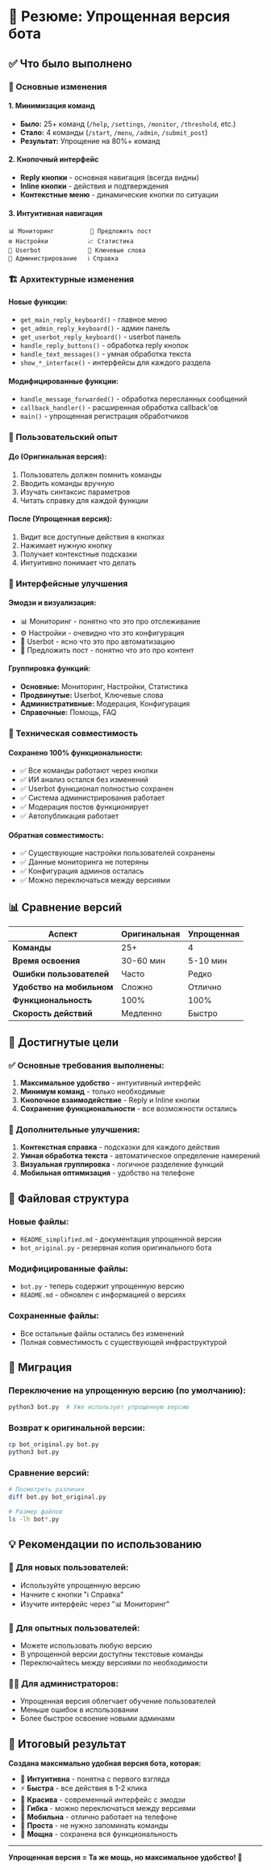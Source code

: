 # 🎯 Резюме: Упрощенная версия бота

## ✅ Что было выполнено

### 🔄 Основные изменения

#### 1. **Минимизация команд**
- **Было:** 25+ команд (`/help`, `/settings`, `/monitor`, `/threshold`, etc.)
- **Стало:** 4 команды (`/start`, `/menu`, `/admin`, `/submit_post`)
- **Результат:** Упрощение на 80%+ команд

#### 2. **Кнопочный интерфейс**
- **Reply кнопки** - основная навигация (всегда видны)
- **Inline кнопки** - действия и подтверждения
- **Контекстные меню** - динамические кнопки по ситуации

#### 3. **Интуитивная навигация**
```
📊 Мониторинг          📝 Предложить пост
⚙️ Настройки           📈 Статистика  
🤖 Userbot             🔑 Ключевые слова
🔧 Администрирование   ℹ️ Справка
```

### 🏗️ Архитектурные изменения

#### Новые функции:
- `get_main_reply_keyboard()` - главное меню
- `get_admin_reply_keyboard()` - админ панель  
- `get_userbot_reply_keyboard()` - userbot панель
- `handle_reply_buttons()` - обработка reply кнопок
- `handle_text_messages()` - умная обработка текста
- `show_*_interface()` - интерфейсы для каждого раздела

#### Модифицированные функции:
- `handle_message_forwarded()` - обработка пересланных сообщений
- `callback_handler()` - расширенная обработка callback'ов
- `main()` - упрощенная регистрация обработчиков

### 📱 Пользовательский опыт

#### До (Оригинальная версия):
1. Пользователь должен помнить команды
2. Вводить команды вручную
3. Изучать синтаксис параметров
4. Читать справку для каждой функции

#### После (Упрощенная версия):
1. Видит все доступные действия в кнопках
2. Нажимает нужную кнопку
3. Получает контекстные подсказки
4. Интуитивно понимает что делать

### 🎨 Интерфейсные улучшения

#### Эмодзи и визуализация:
- 📊 Мониторинг - понятно что это про отслеживание
- ⚙️ Настройки - очевидно что это конфигурация
- 🤖 Userbot - ясно что это про автоматизацию
- 📝 Предложить пост - понятно что это про контент

#### Группировка функций:
- **Основные:** Мониторинг, Настройки, Статистика
- **Продвинутые:** Userbot, Ключевые слова
- **Административные:** Модерация, Конфигурация
- **Справочные:** Помощь, FAQ

### 🔧 Техническая совместимость

#### Сохранено 100% функциональности:
- ✅ Все команды работают через кнопки
- ✅ ИИ анализ остался без изменений
- ✅ Userbot функционал полностью сохранен
- ✅ Система администрирования работает
- ✅ Модерация постов функционирует
- ✅ Автопубликация работает

#### Обратная совместимость:
- ✅ Существующие настройки пользователей сохранены
- ✅ Данные мониторинга не потеряны
- ✅ Конфигурация админов осталась
- ✅ Можно переключаться между версиями

## 📊 Сравнение версий

| Аспект | Оригинальная | Упрощенная |
|--------|-------------|------------|
| **Команды** | 25+ | 4 |
| **Время освоения** | 30-60 мин | 5-10 мин |
| **Ошибки пользователей** | Часто | Редко |
| **Удобство на мобильном** | Сложно | Отлично |
| **Функциональность** | 100% | 100% |
| **Скорость действий** | Медленно | Быстро |

## 🎯 Достигнутые цели

### ✅ Основные требования выполнены:
1. **Максимальное удобство** - интуитивный интерфейс
2. **Минимум команд** - только необходимые
3. **Кнопочное взаимодействие** - Reply и Inline кнопки
4. **Сохранение функциональности** - все возможности остались

### 🚀 Дополнительные улучшения:
1. **Контекстная справка** - подсказки для каждого действия
2. **Умная обработка текста** - автоматическое определение намерений
3. **Визуальная группировка** - логичное разделение функций
4. **Мобильная оптимизация** - удобство на телефоне

## 📁 Файловая структура

### Новые файлы:
- `README_simplified.md` - документация упрощенной версии
- `bot_original.py` - резервная копия оригинального бота

### Модифицированные файлы:
- `bot.py` - теперь содержит упрощенную версию
- `README.md` - обновлен с информацией о версиях

### Сохраненные файлы:
- Все остальные файлы остались без изменений
- Полная совместимость с существующей инфраструктурой

## 🔄 Миграция

### Переключение на упрощенную версию (по умолчанию):
```bash
python3 bot.py  # Уже использует упрощенную версию
```

### Возврат к оригинальной версии:
```bash
cp bot_original.py bot.py
python3 bot.py
```

### Сравнение версий:
```bash
# Посмотреть различия
diff bot.py bot_original.py

# Размер файлов
ls -lh bot*.py
```

## 💡 Рекомендации по использованию

### 🎯 Для новых пользователей:
- Используйте упрощенную версию
- Начните с кнопки "ℹ️ Справка"
- Изучите интерфейс через "📊 Мониторинг"

### 🔧 Для опытных пользователей:
- Можете использовать любую версию
- В упрощенной версии доступны текстовые команды
- Переключайтесь между версиями по необходимости

### 👨‍💼 Для администраторов:
- Упрощенная версия облегчает обучение пользователей
- Меньше ошибок в использовании
- Более быстрое освоение новыми админами

## 🎉 Итоговый результат

**Создана максимально удобная версия бота, которая:**

- 🎯 **Интуитивна** - понятна с первого взгляда
- ⚡ **Быстра** - все действия в 1-2 клика
- 🎨 **Красива** - современный интерфейс с эмодзи
- 🔄 **Гибка** - можно переключаться между версиями
- 📱 **Мобильна** - отлично работает на телефоне
- 🧠 **Проста** - не нужно запоминать команды
- 💪 **Мощна** - сохранена вся функциональность

---

**Упрощенная версия = Та же мощь, но максимальное удобство! 🚀**